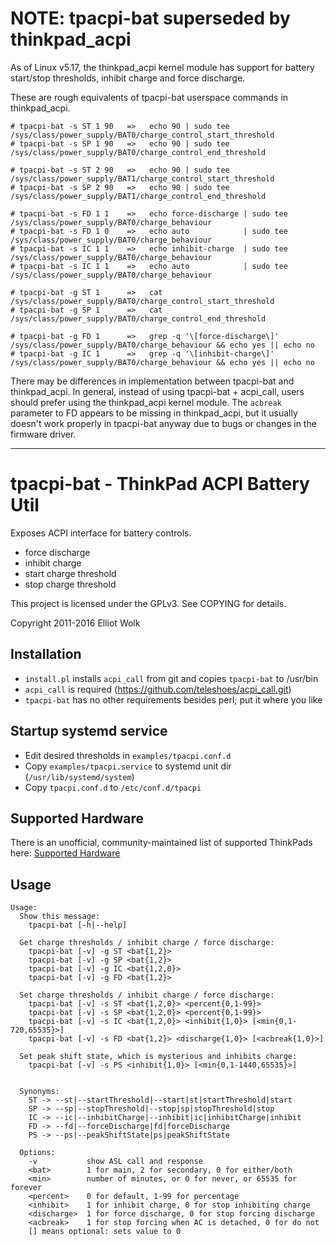 NOTE: tpacpi-bat superseded by thinkpad_acpi
============================================
As of Linux v5.17, the thinkpad_acpi kernel module has support for battery start/stop thresholds, inhibit charge and force discharge.

These are rough equivalents of tpacpi-bat userspace commands in thinkpad_acpi.
```
# tpacpi-bat -s ST 1 90   =>   echo 90 | sudo tee /sys/class/power_supply/BAT0/charge_control_start_threshold
# tpacpi-bat -s SP 1 90   =>   echo 90 | sudo tee /sys/class/power_supply/BAT0/charge_control_end_threshold

# tpacpi-bat -s ST 2 90   =>   echo 90 | sudo tee /sys/class/power_supply/BAT1/charge_control_start_threshold
# tpacpi-bat -s SP 2 90   =>   echo 90 | sudo tee /sys/class/power_supply/BAT1/charge_control_end_threshold

# tpacpi-bat -s FD 1 1    =>   echo force-discharge | sudo tee /sys/class/power_supply/BAT0/charge_behaviour
# tpacpi-bat -s FD 1 0    =>   echo auto            | sudo tee /sys/class/power_supply/BAT0/charge_behaviour
# tpacpi-bat -s IC 1 1    =>   echo inhibit-charge  | sudo tee /sys/class/power_supply/BAT0/charge_behaviour
# tpacpi-bat -s IC 1 1    =>   echo auto            | sudo tee /sys/class/power_supply/BAT0/charge_behaviour

# tpacpi-bat -g ST 1      =>   cat /sys/class/power_supply/BAT0/charge_control_start_threshold
# tpacpi-bat -g SP 1      =>   cat /sys/class/power_supply/BAT0/charge_control_end_threshold

# tpacpi-bat -g FD 1      =>   grep -q '\[force-discharge\]' /sys/class/power_supply/BAT0/charge_behaviour && echo yes || echo no
# tpacpi-bat -g IC 1      =>   grep -q '\[inhibit-charge\]'  /sys/class/power_supply/BAT0/charge_behaviour && echo yes || echo no
```

There may be differences in implementation between tpacpi-bat and thinkpad_acpi. In general, instead of using tpacpi-bat + acpi_call, users should prefer using the thinkpad_acpi kernel module.
The `acbreak` parameter to FD appears to be missing in thinkpad_acpi, but it usually doesn't work properly in tpacpi-bat anyway due to bugs or changes in the firmware driver.

----

tpacpi-bat - ThinkPad ACPI Battery Util
=======================================

Exposes ACPI interface for battery controls.
- force discharge
- inhibit charge
- start charge threshold
- stop charge threshold

This project is licensed under the GPLv3. See COPYING for details.

Copyright 2011-2016 Elliot Wolk

Installation
------------

- `install.pl` installs `acpi_call` from git and copies `tpacpi-bat` to /usr/bin
- `acpi_call` is required (https://github.com/teleshoes/acpi_call.git)
- `tpacpi-bat` has no other requirements besides perl; put it where you like

Startup systemd service
-----------------------

- Edit desired thresholds in `examples/tpacpi.conf.d`
- Copy `examples/tpacpi.service` to systemd unit dir (`/usr/lib/systemd/system`)
- Copy `tpacpi.conf.d` to `/etc/conf.d/tpacpi`

Supported Hardware
------------------
There is an unofficial, community-maintained list of supported ThinkPads here:
[Supported Hardware](../../wiki/Supported-Hardware)

Usage
-----

```
Usage:
  Show this message:
    tpacpi-bat [-h|--help]

  Get charge thresholds / inhibit charge / force discharge:
    tpacpi-bat [-v] -g ST <bat{1,2}>
    tpacpi-bat [-v] -g SP <bat{1,2}>
    tpacpi-bat [-v] -g IC <bat{1,2,0}>
    tpacpi-bat [-v] -g FD <bat{1,2}>

  Set charge thresholds / inhibit charge / force discharge:
    tpacpi-bat [-v] -s ST <bat{1,2,0}> <percent{0,1-99}>
    tpacpi-bat [-v] -s SP <bat{1,2,0}> <percent{0,1-99}>
    tpacpi-bat [-v] -s IC <bat{1,2,0}> <inhibit{1,0}> [<min{0,1-720,65535}>]
    tpacpi-bat [-v] -s FD <bat{1,2}> <discharge{1,0}> [<acbreak{1,0}>]

  Set peak shift state, which is mysterious and inhibits charge:
    tpacpi-bat [-v] -s PS <inhibit{1,0}> [<min{0,1-1440,65535}>]


  Synonyms:
    ST -> --st|--startThreshold|--start|st|startThreshold|start
    SP -> --sp|--stopThreshold|--stop|sp|stopThreshold|stop
    IC -> --ic|--inhibitCharge|--inhibit|ic|inhibitCharge|inhibit
    FD -> --fd|--forceDischarge|fd|forceDischarge
    PS -> --ps|--peakShiftState|ps|peakShiftState

  Options:
    -v           show ASL call and response
    <bat>        1 for main, 2 for secondary, 0 for either/both
    <min>        number of minutes, or 0 for never, or 65535 for forever
    <percent>    0 for default, 1-99 for percentage
    <inhibit>    1 for inhibit charge, 0 for stop inhibiting charge
    <discharge>  1 for force discharge, 0 for stop forcing discharge
    <acbreak>    1 for stop forcing when AC is detached, 0 for do not
    [] means optional: sets value to 0
```
